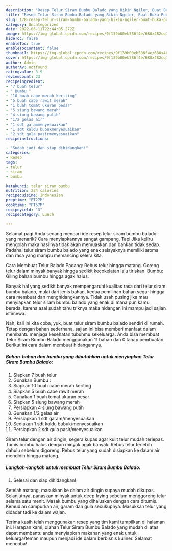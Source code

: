 ```yaml
---
description: "Resep Telur Siram Bumbu Balado yang Bikin Ngiler, Buat Buka Puasa Lezat Sekali"
title: "Resep Telur Siram Bumbu Balado yang Bikin Ngiler, Buat Buka Puasa Lezat Sekali"
slug: 178-resep-telur-siram-bumbu-balado-yang-bikin-ngiler-buat-buka-puasa-lezat-sekali
category: Uncategorized
date: 2022-06-11T22:44:05.272Z
image: https://img-global.cpcdn.com/recipes/9f139b00eb586f4e/680x482cq70/telur-siram-bumbu-balado-foto-resep-utama.jpg
hideToc: false
enableToc: true
enableTocContent: false
thumbnail: https://img-global.cpcdn.com/recipes/9f139b00eb586f4e/680x482cq70/telur-siram-bumbu-balado-foto-resep-utama.jpg
cover: https://img-global.cpcdn.com/recipes/9f139b00eb586f4e/680x482cq70/telur-siram-bumbu-balado-foto-resep-utama.jpg
author: Admin
authorAv: notfound
ratingvalue: 3.9
reviewcount: 23
recipeingredient:
- "7 buah telur"
- " Bumbu "
- "10 buah cabe merah keriting"
- "5 buah cabe rawit merah"
- "1 buah tomat ukuran besar"
- "5 siung bawang merah"
- "4 siung bawang putih"
- "1/2 gelas air"
- "1 sdt garammenyesuaikan"
- "1 sdt kaldu bubukmenyesuaikan"
- "2 sdt gula pasirmenyesuaikan"
recipeinstructions:

- "Sudah jadi dan siap dihidangkan!"
categories:
- Resep
tags:
- telur
- siram
- bumbu

katakunci: telur siram bumbu 
nutrition: 224 calories
recipecuisine: Indonesian
preptime: "PT27M"
cooktime: "PT57M"
recipeyield: "3"
recipecategory: Lunch

---
```



Selamat pagi Anda sedang mencari ide resep telur siram bumbu balado yang menarik? Cara menyiapkannya sangat gampang. Tapi Jika keliru mengolah maka hasilnya tidak akan memuaskan dan bahkan tidak sedap. Padahal telur siram bumbu balado yang enak selayaknya memiliki aroma dan rasa yang mampu memancing selera kita.


Cara Membuat Telur Balado Padang: Rebus telur hingga matang. Goreng telur dalam minyak banyak hingga sedikit kecokelatan lalu tiriskan. Bumbu: Giling bahan bumbu hingga agak halus.

Banyak hal yang sedikit banyak mempengaruhi kualitas rasa dari telur siram bumbu balado, mulai dari jenis bahan, kedua pemilihan bahan segar hingga cara membuat dan menghidangkannya. Tidak usah pusing jika mau menyiapkan telur siram bumbu balado yang enak di mana pun kamu berada, karena asal sudah tahu triknya maka hidangan ini mampu jadi sajian istimewa.


Nah, kali ini kita coba, yuk, buat telur siram bumbu balado sendiri di rumah. Tetap dengan bahan sederhana, sajian ini bisa memberi manfaat dalam membantu menjaga kesehatan tubuhmu sekeluarga. Anda bisa membuat Telur Siram Bumbu Balado menggunakan 11 bahan dan 0 tahap pembuatan. Berikut ini cara dalam membuat hidangannya.

<!--inarticleads1-->

##### Bahan-bahan dan bumbu yang dibutuhkan untuk menyiapkan Telur Siram Bumbu Balado:

1. Siapkan 7 buah telur
1. Gunakan  Bumbu :
1. Siapkan 10 buah cabe merah keriting
1. Siapkan 5 buah cabe rawit merah
1. Gunakan 1 buah tomat ukuran besar
1. Siapkan 5 siung bawang merah
1. Persiapkan 4 siung bawang putih
1. Gunakan 1/2 gelas air
1. Persiapkan 1 sdt garam/menyesuaikan
1. Sediakan 1 sdt kaldu bubuk/menyesuaikan
1. Persiapkan 2 sdt gula pasir/menyesuaikan


Siram telur dengan air dingin, segera kupas agar kulit telur mudah terlepas. Tumis bumbu halus dengan minyak agak banyak. Rebus telur terlebih dahulu sebelum digoreng. Rebus telur yang sudah disiapkan ke dalam air mendidih hingga matang. 

<!--inarticleads2-->

##### Langkah-langkah untuk membuat Telur Siram Bumbu Balado:


1. Selesai dan siap dihidangkan!

Setelah matang, masukkan ke dalam air dingin supaya mudah dikupas. Selanjutnya, panaskan minyak untuk deep frying sebelum menggoreng telur selama satu menit. Masak bumbu yang dihaluskan dengan cara ditumis. Kemudian campurkan air, garam dan gula secukupnya. Masukkan telur yang didadar tadi ke dalam wajan. 

Terima kasih telah menggunakan resep yang tim kami tampilkan di halaman ini. Harapan kami, olahan Telur Siram Bumbu Balado yang mudah di atas dapat membantu anda menyiapkan makanan yang enak untuk keluarga/teman maupun menjadi ide dalam berbisnis kuliner. Selamat mencoba!
